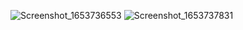 
![Screenshot_1653736553](https://user-images.githubusercontent.com/41532119/170824417-db004b4e-30eb-47cc-8542-983e143bd6e1.png)
![Screenshot_1653737831](https://user-images.githubusercontent.com/41532119/170824425-18a98b18-f06e-41de-bb32-84963a8ca476.png)
